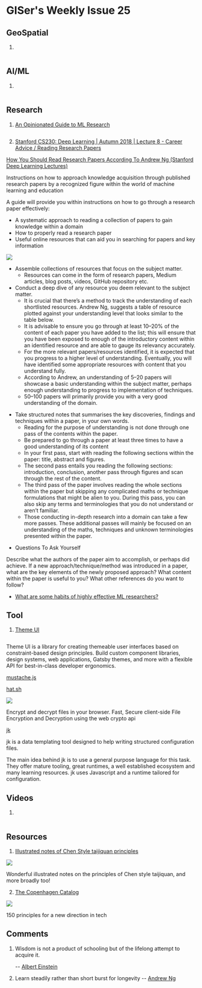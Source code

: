 # GISer's Weekly Issue 25

## GeoSpatial

1. []()

![]()

## AI/ML

1. []()

![]()

## Research

1. [An Opinionated Guide to ML Research](http://joschu.net/blog/opinionated-guide-ml-research.html)

![]()

2. [Stanford CS230: Deep Learning | Autumn 2018 | Lecture 8 - Career Advice / Reading Research Papers](https://www.youtube.com/watch?v=733m6qBH-jI)

[How You Should Read Research Papers According To Andrew Ng (Stanford Deep Learning Lectures)](https://towardsdatascience.com/how-you-should-read-research-papers-according-to-andrew-ng-stanford-deep-learning-lectures-98ecbd3ccfb3)

Instructions on how to approach knowledge acquisition through published research papers by a recognized figure within the world of machine learning and education

A guide will provide you within instructions on how to go through a research paper effectively:

- A systematic approach to reading a collection of papers to gain knowledge within a domain
- How to properly read a research paper
- Useful online resources that can aid you in searching for papers and key information

![](https://miro.medium.com/max/2000/1*2MdLq0zisYQAikdZRbL1FQ.png)

- Assemble collections of resources that focus on the subject matter.
  - Resources can come in the form of research papers, Medium articles, blog posts, videos, GitHub repository etc.
- Conduct a deep dive of any resource you deem relevant to the subject matter.
  - It is crucial that there’s a method to track the understanding of each shortlisted resources. Andrew Ng, suggests a table of resource plotted against your understanding level that looks similar to the table below.
  - It is advisable to ensure you go through at least 10–20% of the content of each paper you have added to the list; this will ensure that you have been exposed to enough of the introductory content within an identified resource and are able to gauge its relevancy accurately.
  - For the more relevant papers/resources identified, it is expected that you progress to a higher level of understanding. Eventually, you will have identified some appropriate resources with content that you understand fully.
  - According to Andrew, an understanding of 5–20 papers will showcase a basic understanding within the subject matter, perhaps enough understanding to progress to implementation of techniques.
  - 50–100 papers will primarily provide you with a very good understanding of the domain.

* Take structured notes that summarises the key discoveries, findings and techniques within a paper, in your own words.
  - Reading for the purpose of understanding is not done through one pass of the contents within the paper.
  - Be prepared to go through a paper at least three times to have a good understanding of its content
  - In your first pass, start with reading the following sections within the paper: title, abstract and figures.
  - The second pass entails you reading the following sections: introduction, conclusion, another pass through figures and scan through the rest of the content.
  - The third pass of the paper involves reading the whole sections within the paper but skipping any complicated maths or technique formulations that might be alien to you. During this pass, you can also skip any terms and terminologies that you do not understand or aren’t familiar.
  - Those conducting in-depth research into a domain can take a few more passes. These additional passes will mainly be focused on an understanding of the maths, techniques and unknown terminologies presented within the paper.

- Questions To Ask Yourself

Describe what the authors of the paper aim to accomplish, or perhaps did achieve.
If a new approach/technique/method was introduced in a paper, what are the key elements of the newly proposed approach?
What content within the paper is useful to you?
What other references do you want to follow?

- [What are some habits of highly effective ML researchers?]()

[](https://www.paperswithcode.com/)

## Tool

1. [Theme UI](https://github.com/system-ui/theme-ui)

![]()

Theme UI is a library for creating themeable user interfaces based on constraint-based design principles. Build custom component libraries, design systems, web applications, Gatsby themes, and more with a flexible API for best-in-class developer ergonomics.

[mustache.js](https://github.com/janl/mustache.js/)

[hat.sh](https://github.com/sh-dv/hat.sh)

![](https://camo.githubusercontent.com/e1e78e542cc049cb79f55627b2eb602bad1d952e/68747470733a2f2f692e696d6775722e636f6d2f62745a526533632e676966)

Encrypt and decrypt files in your browser. Fast, Secure client-side File Encryption and Decryption using the web crypto api

[jk](https://github.com/jkcfg/jk)

jk is a data templating tool designed to help writing structured configuration files.

The main idea behind jk is to use a general purpose language for this task. They offer mature tooling, great runtimes, a well established ecosystem and many learning resources. jk uses Javascript and a runtime tailored for configuration.

## Videos

1. []()

![]()

## Resources

1. [Illustrated notes of Chen Style taijiquan principles](https://brisbanechentaichi.weebly.com/skill-knowledge.html)

![](https://2.bp.blogspot.com/-O7ZPQbgYans/VuZjBsoEUzI/AAAAAAAAE_8/PqfIAyMaQjYoME-3cKVlPWl2aSJcO5nmA/s320/softness.jpg)

Wonderful illustrated notes on the principles of Chen style taijiquan, and more broadly too!

2. [The Copenhagen Catalog](https://www.copenhagencatalog.org/)

![](https://d2xppkrjggxxde.cloudfront.net/principle/f49acea4-b5d0-11e8-b10a-8622d96a60c5/original.png?v=63703896171)

150 principles for a new direction in tech

## Comments

1. Wisdom is not a product of schooling but of the lifelong attempt to acquire it.

   -- [Albert Einstein]()

2. Learn steadily rather than short burst for longevity
   -- [Andrew Ng]()
